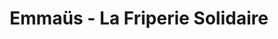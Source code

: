---
title: "Emmaüs - La Friperie Solidaire"
url: /cachan/emmaues-la-friperie-solidaire/
shop: Kleidung
---